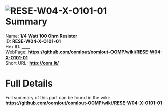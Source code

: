 
![RESE-W04-X-O101-01](https://github.com/oomlout/oomlout-OOMP/blob/master/parts/RESE-W04-X-O101-01/RESE-W04-X-O101-01_420.jpg)   
Summary
=================
  
Name: __1/4 Watt 100 Ohm Resistor__    
ID: __RESE-W04-X-O101-01__   
Hex ID: ____   
WebPage: __https://github.com/oomlout/oomlout-OOMP/wiki/RESE-W04-X-O101-01__   
Short URL: __http://oom.lt/__   

Full Details
==========================
Full summary of this part can be found in the wiki:   
__https://github.com/oomlout/oomlout-OOMP/wiki/RESE-W04-X-O101-01__    


